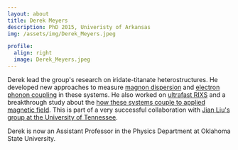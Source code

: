 ```yaml
---
layout: about
title: Derek Meyers
description: PhD 2015, Univeristy of Arkansas
img: /assets/img/Derek_Meyers.jpeg

profile:
  align: right
  image: Derek_Meyers.jpeg
---
```


Derek lead the group's research on iridate-titanate heterostructures. He developed new approaches to measure [magnon dispersion](/publications/#meyers2019magnetism) and [electron phonon coupling](/publications/#meyers2018decoupling) in these systems. He also worked on [ultrafast RIXS](/publications/#cao2019ultrafast) and a breakthrough study about the [how these systems couple to applied magnetic field](/publications/#hao2018giant).  This is part of a very successful collaboration with [Jian Liu's group at the University of Tennessee](http://www.phys.utk.edu/faculty/faculty-liu.html).

Derek is now an Assistant Professor in the Physics Department at Oklahoma State University.
